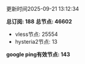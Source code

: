 更新时间2025-09-21 13:12:34

**总订阅: 188**
**总节点: 46602**
- vless节点: 25554
- hysteria2节点: 13

**google ping有效节点: 143**
